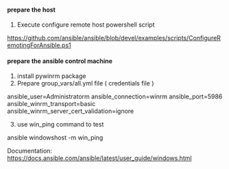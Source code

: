 #### prepare the host
1. Execute configure remote host powershell script

https://github.com/ansible/ansible/blob/devel/examples/scripts/ConfigureRemotingForAnsible.ps1


#### prepare the ansible control machine
1. install pywinrm package 
2. Prepare group_vars/all.yml file ( credentials file )

ansible_user=Administratorm
ansible_connection=winrm
ansible_port=5986
ansible_winrm_transport=basic
ansible_winrm_server_cert_validation=ignore

3. use win_ping command to test

ansible windowshost -m win_ping


Documentation: https://docs.ansible.com/ansible/latest/user_guide/windows.html
